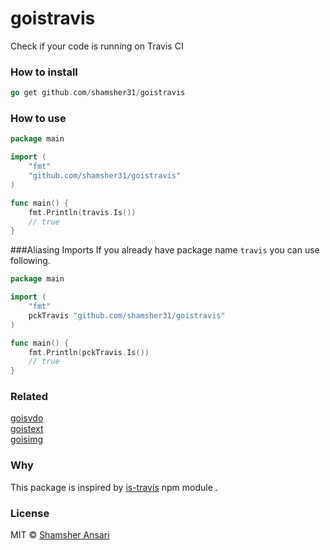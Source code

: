 # goistravis
Check if your code is running on Travis CI

### How to install
```go
go get github.com/shamsher31/goistravis
```

### How to use
```go
package main

import (
	"fmt"
	"github.com/shamsher31/goistravis"
)

func main() {
	fmt.Println(travis.Is())
    // true
}
```

###Aliasing Imports
If you already have package name ```travis``` you can use following.
```go
package main

import (
	"fmt"
	pckTravis "github.com/shamsher31/goistravis"
)

func main() {
	fmt.Println(pckTravis.Is())
    // true
}
```
### Related
[goisvdo](https://github.com/shamsher31/goisvdo)<br>
[goistext](https://github.com/ferhatelmas/goistext)<br>
[goisimg](https://github.com/ferhatelmas/goisimg)<br>

### Why
This package is inspired by [is-travis](https://www.npmjs.com/package/is-travis) npm module .

### License
MIT © [Shamsher Ansari](https://github.com/shamsher31)
